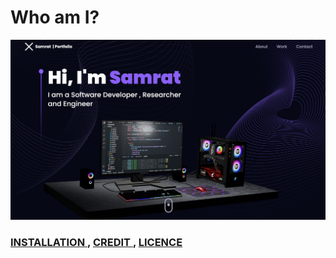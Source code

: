 # Who am I?

![Introduction](./public/intro.png "This is me")

### [ INSTALLATION ](./README.md), [ CREDIT ](./README.md), [LICENCE](./LICENCE)
